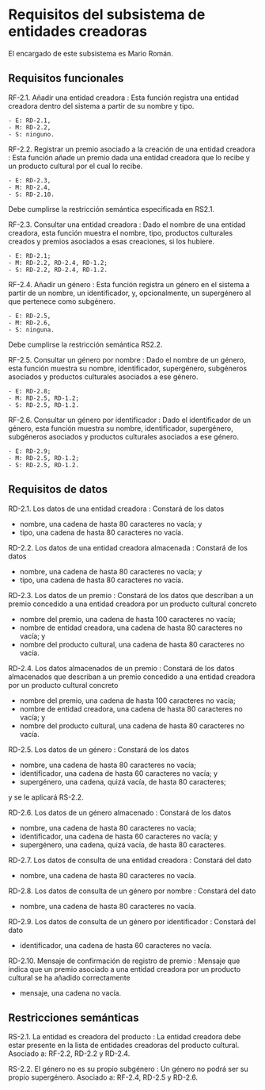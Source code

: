 # Requisitos del subsistema de entidades creadoras

El encargado de este subsistema es Mario Román.

## Requisitos funcionales

RF-2.1. Añadir una entidad creadora
: Esta función registra una entidad creadora dentro del sistema a
  partir de su nombre y tipo.
  
    - E: RD-2.1,
    - M: RD-2.2,
    - S: ninguno.

RF-2.2. Registrar un premio asociado a la creación de una entidad creadora
: Esta función añade un premio dada una entidad creadora que lo recibe
  y un producto cultural por el cual lo recibe.
  
    - E: RD-2.3,
    - M: RD-2.4,
    - S: RD-2.10.
  
  Debe cumplirse la restricción semántica especificada en RS2.1.

RF-2.3. Consultar una entidad creadora
: Dado el nombre de una entidad creadora, esta función muestra el
  nombre, tipo, productos culturales creados y premios asociados a
  esas creaciones, si los hubiere.

    - E: RD-2.1;
    - M: RD-2.2, RD-2.4, RD-1.2;
    - S: RD-2.2, RD-2.4, RD-1.2.

RF-2.4. Añadir un género
: Esta función registra un género en el sistema a partir de un nombre,
  un identificador, y, opcionalmente, un supergénero al que pertenece
  como subgénero.
  
    - E: RD-2.5,
    - M: RD-2.6,
    - S: ninguna.

  Debe cumplirse la restricción semántica RS2.2.

RF-2.5. Consultar un género por nombre
: Dado el nombre de un género, esta función muestra su nombre,
  identificador, supergénero, subgéneros asociados y productos
  culturales asociados a ese género.

    - E: RD-2.8;
    - M: RD-2.5, RD-1.2;
    - S: RD-2.5, RD-1.2.
    
RF-2.6. Consultar un género por identificador
: Dado el identificador de un género, esta función muestra su nombre,
  identificador, supergénero, subgéneros asociados y productos
  culturales asociados a ese género.

    - E: RD-2.9;
    - M: RD-2.5, RD-1.2;
    - S: RD-2.5, RD-1.2.


## Requisitos de datos

RD-2.1. Los datos de una entidad creadora
: Constará de los datos

  - nombre, una cadena de hasta 80 caracteres no vacía; y
  - tipo, una cadena de hasta 80 caracteres no vacía.

RD-2.2. Los datos de una entidad creadora almacenada
: Constará de los datos

  - nombre, una cadena de hasta 80 caracteres no vacía; y
  - tipo, una cadena de hasta 80 caracteres no vacía.

RD-2.3. Los datos de un premio
: Constará de los datos que describan a un premio concedido a una entidad
  creadora por un producto cultural concreto

  - nombre del premio, una cadena de hasta 100 caracteres no vacía;
  - nombre de entidad creadora, una cadena de hasta 80 caracteres no vacía; y
  - nombre del producto cultural, una cadena de hasta 80 caracteres no vacía.

RD-2.4. Los datos almacenados de un premio
: Constará de los datos almacenados que describan a un premio
  concedido a una entidad creadora por un producto cultural concreto
  
 - nombre del premio, una cadena de hasta 100 caracteres no vacía;
 - nombre de entidad creadora, una cadena de hasta 80 caracteres no vacía; y
 - nombre del producto cultural, una cadena de hasta 80 caracteres no vacía.

RD-2.5. Los datos de un género
: Constará de los datos

  - nombre, una cadena de hasta 80 caracteres no vacía;
  - identificador, una cadena de hasta 60 caracteres no vacía; y
  - supergénero, una cadena, quizá vacía, de hasta 80 caracteres;
 
  y se le aplicará RS-2.2.

RD-2.6. Los datos de un género almacenado
: Constará de los datos
  
  - nombre, una cadena de hasta 80 caracteres no vacía;
  - identificador, una cadena de hasta 60 caracteres no vacía; y
  - supergénero, una cadena, quizá vacía, de hasta 80 caracteres.

RD-2.7. Los datos de consulta de una entidad creadora
: Constará del dato

  - nombre, una cadena de hasta 80 caracteres no vacía.

RD-2.8. Los datos de consulta de un género por nombre
: Constará del dato

  - nombre, una cadena de hasta 80 caracteres no vacía.

RD-2.9. Los datos de consulta de un género por identificador
: Constará del dato

  - identificador, una cadena de hasta 60 caracteres no vacía.

RD-2.10. Mensaje de confirmación de registro de premio
: Mensaje que indica que un premio asociado a una entidad creadora por
  un producto cultural se ha añadido correctamente
  
  - mensaje, una cadena no vacía.

## Restricciones semánticas

RS-2.1. La entidad es creadora del producto
: La entidad creadora debe estar presente en la lista de entidades
  creadoras del producto cultural. Asociado a: RF-2.2, RD-2.2 y RD-2.4.

RS-2.2. El género no es su propio subgénero
: Un género no podrá ser su propio supergénero. Asociado a: RF-2.4, RD-2.5 y RD-2.6.

